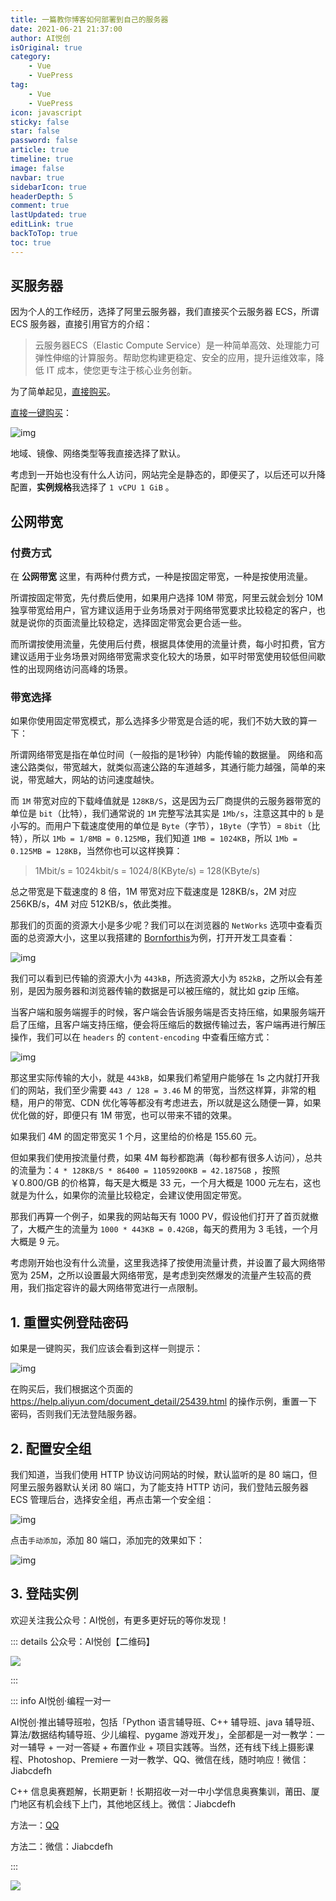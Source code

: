 ```yaml
---
title: 一篇教你博客如何部署到自己的服务器
date: 2021-06-21 21:37:00
author: AI悦创
isOriginal: true
category: 
    - Vue
    - VuePress
tag:
    - Vue
    - VuePress
icon: javascript
sticky: false
star: false
password: false
article: true
timeline: true
image: false
navbar: true
sidebarIcon: true
headerDepth: 5
comment: true
lastUpdated: true
editLink: true
backToTop: true
toc: true
---
```


## 买服务器

因为个人的工作经历，选择了阿里云服务器，我们直接买个云服务器 ECS，所谓 ECS 服务器，直接引用官方的介绍：

>   云服务器ECS（Elastic Compute Service）是一种简单高效、处理能力可弹性伸缩的计算服务。帮助您构建更稳定、安全的应用，提升运维效率，降低 IT 成本，使您更专注于核心业务创新。

为了简单起见，[直接购买](https://www.aliyun.com/daily-act/ecs/activity_selection?userCode=gnw8t6tp)。

[直接一键购买](https://ecs-buy.aliyun.com/simple/#/simple)：

![img](./01.assets/68747470733a2f2f63646e2e6a7364656c6976722e6e65742f67682f6d717971696e6766656e672f706963747572652f313634313132343739363735392d34313163366138322d643435612d343435632d396530312d3831323435303037323435372e706e67.png)

地域、镜像、网络类型等我直接选择了默认。

考虑到一开始也没有什么人访问，网站完全是静态的，即便买了，以后还可以升降配置，**实例规格**我选择了 `1 vCPU 1 GiB` 。

## 公网带宽

### 付费方式

在 **公网带宽** 这里，有两种付费方式，一种是按固定带宽，一种是按使用流量。

所谓按固定带宽，先付费后使用，如果用户选择 10M 带宽，阿里云就会划分 10M 独享带宽给用户，官方建议适用于业务场景对于网络带宽要求比较稳定的客户，也就是说你的页面流量比较稳定，选择固定带宽会更合适一些。

而所谓按使用流量，先使用后付费，根据具体使用的流量计费，每小时扣费，官方建议适用于业务场景对网络带宽需求变化较大的场景，如平时带宽使用较低但间歇性的出现网络访问高峰的场景。

### 带宽选择

如果你使用固定带宽模式，那么选择多少带宽是合适的呢，我们不妨大致的算一下：

所谓网络带宽是指在单位时间（一般指的是1秒钟）内能传输的数据量。 网络和高速公路类似，带宽越大，就类似高速公路的车道越多，其通行能力越强，简单的来说，带宽越大，网站的访问速度越快。

而 `1M` 带宽对应的下载峰值就是 `128KB/S`，这是因为云厂商提供的云服务器带宽的单位是 `bit`（比特），我们通常说的 `1M` 完整写法其实是 `1Mb/s`，注意这其中的 `b` 是小写的。而用户下载速度使用的单位是 `Byte`（字节），`1Byte`（字节）= `8bit`（比特），所以 `1Mb = 1/8MB = 0.125MB`，我们知道 `1MB = 1024KB`，所以 `1Mb = 0.125MB = 128KB`，当然你也可以这样换算：

>   1Mbit/s = 1024kbit/s = 1024/8(KByte/s) = 128(KByte/s)

总之带宽是下载速度的 8 倍，1M 带宽对应下载速度是 128KB/s，2M 对应 256KB/s，4M 对应 512KB/s，依此类推。

那我们的页面的资源大小是多少呢？我们可以在浏览器的 `NetWorks` 选项中查看页面的总资源大小，这里以我搭建的 [Bornforthis](https://bornforthis.cn/)为例，打开开发工具查看：

![img](./01.assets/68747470733a2f2f63646e2e6a7364656c6976722e6e65742f67682f6d717971696e6766656e672f706963747572652f313634313132383039383635322d38383962383265392d386333342d343532642d613738662d6536353038356365346163652e706e67.png)

我们可以看到已传输的资源大小为 `443kB`，所选资源大小为 `852kB`，之所以会有差别，是因为服务器和浏览器传输的数据是可以被压缩的，就比如 gzip 压缩。

当客户端和服务端握手的时候，客户端会告诉服务端是否支持压缩，如果服务端开启了压缩，且客户端支持压缩，便会将压缩后的数据传输过去，客户端再进行解压操作，我们可以在 `headers` 的 `content-encoding` 中查看压缩方式： 

![img](./01.assets/68747470733a2f2f63646e2e6a7364656c6976722e6e65742f67682f6d717971696e6766656e672f706963747572652f313634313132383839303834302d64636134646366332d636361342d343632372d616433632d3433343661303330393466652e706e67.png)

那这里实际传输的大小，就是 `443kB`，如果我们希望用户能够在 1s 之内就打开我们的网站，我们至少需要 `443 / 128 = 3.46` M 的带宽，当然这样算，非常的粗糙，用户的带宽、CDN 优化等等都没有考虑进去，所以就是这么随便一算，如果优化做的好，即便只有 1M 带宽，也可以带来不错的效果。

如果我们 4M 的固定带宽买 1 个月，这里给的价格是 155.60 元。

但如果我们使用按流量付费，如果 4M 每秒都跑满（每秒都有很多人访问），总共的流量为：`4 * 128KB/S * 86400 = 11059200KB = 42.1875GB` ，按照￥0.800/GB 的价格算，每天是大概是 33 元，一个月大概是 1000 元左右，这也就是为什么，如果你的流量比较稳定，会建议使用固定带宽。

那我们再算一个例子，如果我的网站每天有 1000 PV，假设他们打开了首页就撤了，大概产生的流量为 `1000 * 443KB = 0.42GB`，每天的费用为 3 毛钱，一个月大概是 9 元。

考虑刚开始也没有什么流量，这里我选择了按使用流量计费，并设置了最大网络带宽为 25M，之所以设置最大网络带宽，是考虑到突然爆发的流量产生较高的费用，我们指定容许的最大网络带宽进行一点限制。

## 1. 重置实例登陆密码

如果是一键购买，我们应该会看到这样一则提示：

![img](./01.assets/68747470733a2f2f63646e2e6a7364656c6976722e6e65742f67682f6d717971696e6766656e672f706963747572652f313633393435363738303034352d31643434626631352d383566652d343163362d613439342d3937363432383230376434662e706e67.png)

在购买后，我们根据这个页面的 https://help.aliyun.com/document_detail/25439.html 的操作示例，重置一下密码，否则我们无法登陆服务器。

## 2. 配置安全组

我们知道，当我们使用 HTTP 协议访问网站的时候，默认监听的是 80 端口，但阿里云服务器默认关闭 80 端口，为了能支持 HTTP 访问，我们登陆云服务器 ECS 管理后台，选择安全组，再点击第一个安全组：

![img](./01.assets/68747470733a2f2f63646e2e6a7364656c6976722e6e65742f67682f6d717971696e6766656e672f706963747572652f313634313139393432383938392d34646131633166312d396437392d346334332d396531652d6261316263633038633830612e706e67.png)

点击`手动添加`，添加 80 端口，添加完的效果如下：

![img](./01.assets/68747470733a2f2f63646e2e6a7364656c6976722e6e65742f67682f6d717971696e6766656e672f706963747572652f313634313139393632373030372d63656335306636362d313832302d343965362d383334342d3333353738336338373362662e706e67.png)

## 3. 登陆实例





欢迎关注我公众号：AI悦创，有更多更好玩的等你发现！

::: details 公众号：AI悦创【二维码】

![](/gzh.jpg)

:::

::: info AI悦创·编程一对一

AI悦创·推出辅导班啦，包括「Python 语言辅导班、C++ 辅导班、java 辅导班、算法/数据结构辅导班、少儿编程、pygame 游戏开发」，全部都是一对一教学：一对一辅导 + 一对一答疑 + 布置作业 + 项目实践等。当然，还有线下线上摄影课程、Photoshop、Premiere 一对一教学、QQ、微信在线，随时响应！微信：Jiabcdefh

C++ 信息奥赛题解，长期更新！长期招收一对一中小学信息奥赛集训，莆田、厦门地区有机会线下上门，其他地区线上。微信：Jiabcdefh

方法一：[QQ](http://wpa.qq.com/msgrd?v=3&uin=1432803776&site=qq&menu=yes)

方法二：微信：Jiabcdefh

:::

![](/zsxq.jpg)
